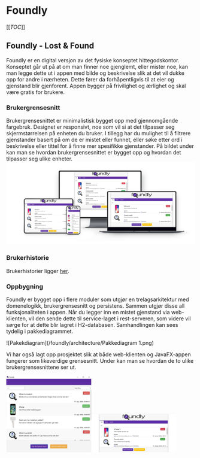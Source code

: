 # Foundly

[[_TOC_]]

## Foundly - Lost & Found
Foundly er en digital versjon av det fysiske konseptet hittegodskontor. Konseptet går ut på at om man finner noe gjenglemt, eller mister noe, kan man legge dette ut i appen med bilde og beskrivelse slik at det vil dukke opp for andre i nærheten. Dette fører da forhåpentligvis til at eier og gjenstand blir gjenforent. Appen bygger på frivilighet og ærlighet og skal være gratis for brukere.

### Brukergrensesnitt
Brukergrensesnittet er minimalistisk bygget opp med gjennomgående fargebruk. Designet er responsivt, noe som vil si at det tilpasser seg skjermstørrelsen på enheten du bruker. I tillegg har du mulighet til å filtrere gjenstander basert på om de er mistet eller funnet, eller søke etter ord i beskrivelse eller tittel for å finne mer spesifikke gjenstander. På bildet under kan man se hvordan brukergrensesnittet er bygget opp og hvordan det tilpasser seg ulike enheter.
![Web-client banner](/resources/foundly_responsive_view.png)

### Brukerhistorie
Brukerhistorier ligger [her](/brukerhistorier.md).

### Oppbygning
Foundly er bygget opp i flere moduler som utgjør en trelagsarkitektur med domenelogikk, brukergrensesnitt og persistens. Sammen utgjør disse all funksjonaliteten i appen. Når du legger inn en mistet gjenstand via web-klienten, vil den sende dette til service-laget i rest-serveren, som videre vil sørge for at dette blir lagret i H2-databasen. Samhandlingen kan sees tydelig i pakkediagrammet.

![Pakekdiagram](/foundly/architecture/Pakkediagram 1.png)

Vi har også lagt opp prosjektet slik at både web-klienten og JavaFX-appen fungerer som likeverdige grensesnitt. Under kan man se hvordan de to ulike brukergrensesnittene ser ut.

<img src="/resources/javafx_gui.jpg" alt="JavaFX-app" width="45%"><img src="/resources/foundly_web_client.jpg" alt="Web-klient" width="45%">
